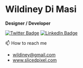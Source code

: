 # Wildiney Di Masi

**Designer / Developer**

[![Twitter Badge](https://img.shields.io/twitter/follow/wildiney?color=%23888888&label=%40wildiney&logo=twitter&logoColor=white&style=for-the-badge)](https://twitter.com/wildiney)
[![LinkedIn Badge](https://img.shields.io/badge/linkedin--%23888888?style=for-the-badge&logo=linkedin&logoColor=white)](https://www.linkedin.com/in/wildiney/)


📫 How to reach me
- wildiney@gmail.com
- www.slicedpixel.com



<!--
**wildiney/wildiney** is a ✨ _special_ ✨ repository because its `README.md` (this file) appears on your GitHub profile.

Here are some ideas to get you started:

- 🔭 I’m currently working on ...
- 🌱 I’m currently learning ...
- 👯 I’m looking to collaborate on ...
- 🤔 I’m looking for help with ...
- 💬 Ask me about ...
-  ...
- 😄 Pronouns: ...
- ⚡ Fun fact: ...
-->

